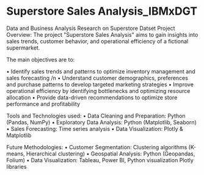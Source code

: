 # Superstore Sales Analysis_IBMxDGT
Data and Business Analysis Research on Superstore Datset
Project Overview:
The project "Superstore Sales Analysis" aims to gain insights into sales trends, customer behavior, and operational efficiency of a fictional supermarket.

The main objectives are to:

• Identify sales trends and patterns to optimize inventory management and sales forecasting /n
• Understand customer demographics, preferences and purchase patterns to develop targeted marketing strategies
• Improve operational efficiency by identifying bottlenecks and optimizing resource allocation
• Provide data-driven recommendations to optimize store performance and profitability

Tools and Technologies used:
• Data Cleaning and Preparation: Python (Pandas, NumPy)
• Exploratory Data Analysis: Python (Matplotlib, Seaborn)
• Sales Forecasting: Time series analysis
• Data Visualization: Plotly & Matplotlib 

Future Methodologies:
• Customer Segmentation: Clustering algorithms (K-means, Hierarchical clustering)
• Geospatial Analysis: Python (Geopandas, Folium) 
• Data Visualization: Tableau, Power BI, Python visualization Plotly libraries
